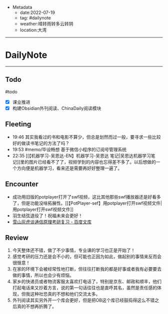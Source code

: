 * Metadata
	* date:2022-07-19
	* tag: #dailynote 
	* weather:晴转雨转多云转阴
	* location:大湾
--- 
# DailyNote
--- 
## Todo
#todo
- [x] 课业推进
- [x] 构建Obsidian外刊阅读、ChinaDaily阅读模块

## Fleeting
- 19:46 其实我看过的书和电影不算少，但总是划然而过一般，要寻求一些比较好的做读书笔记的方法了吗？
- 19:53 #memo/毕设畅想 基于微信小程序的订阅号管理系统
- 22:35 [[【机器学习-吴恩达-EN】机器学习-吴恩达 笔记|吴恩达机器学习笔记]]里的图片已经看不了了，视频学到的内容也忘得差不多了。以后想做的一个方向便是机器学习，看来还是需要再好好整理一遍了。

## Encounter
* 成功用旧版的potplayer打开了swf视频，这比其他那些swf播放器还是好看多了，但是功能没啥拓展性。[[【PotPlayer-sef】用potplayer打开swf视频文件|用potplayer打开swf视频文件]]
* 羽生结弦退役了！祝福未来会更好！
* [雪山灰虎谈通信原理考研复习 - 百度文库](https://wenku.baidu.com/view/02dd3f68bbd528ea81c758f5f61fb7360a4c2bd2.html)

## Review
1. 今天整体还不错，做了不少事情，专业课的学习也正是开始了！
2. 感觉考研的压力还是会不小的，但可能也正因为如此，做起别的事情来反而会很惬意！
3. 在家的环境下会被经常性地打断，但往往打断我的都是好事或者我有必要要去做的事情，所以也会少有烦恼。
4. 家乡的快递员或者物流客服太喜欢打电话了，特别是京东、邮政和顺丰，他们打起电话来又抄着方言，说的第一句话往往也是直呼其名，虽然是责任感的体现，但我这种社恐真的不想和他们交流太多。
5. 外刊阅读其实另外开一个库会更好，但是把OB这个库已经鼓捣得这么不错之后真的不想再折腾了。